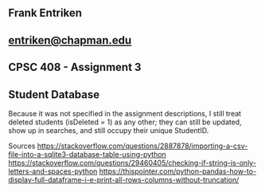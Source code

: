 ## Frank Entriken
## entriken@chapman.edu
## CPSC 408 - Assignment 3
## Student Database

Because it was not specified in the assignment descriptions, I still treat deleted students (isDeleted = 1) as any other; they can still be updated, show up in searches, and still occupy their unique StudentID.

Sources
https://stackoverflow.com/questions/2887878/importing-a-csv-file-into-a-sqlite3-database-table-using-python
https://stackoverflow.com/questions/29460405/checking-if-string-is-only-letters-and-spaces-python
https://thispointer.com/python-pandas-how-to-display-full-dataframe-i-e-print-all-rows-columns-without-truncation/
